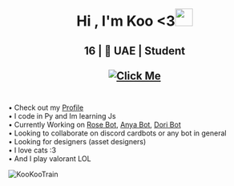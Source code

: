 <h1 align="center"><b>Hi , I'm Koo <3</b><img src="https://media.giphy.com/media/hvRJCLFzcasrR4ia7z/giphy.gif" width="35"></h1>
<h2 align="center">16 | 📍 UAE | Student<br><br>
  <a href="https://github.com/KooKooTrain" target="_blank">
    <img alt="Click Me" src="[https://i.postimg.cc/qvPfDM8C/blush-koo.png&style=for-the-badge](https://guns.lol/kookootrain)">
  </a> <br> <br> </h3>
<!--  -->


• Check out my [Profile](https://guns.lol/kookootrain)   
• I code in Py and Im learning Js  
• Currently Working on [Rose Bot](https://discord.gg/kFNfY9t6u8), [Anya Bot](https://discord.gg/kFNfY9t6u8), [Dori Bot](https://discord.gg/kFNfY9t6u8)  
• Looking to collaborate on discord cardbots or any bot in general  
• Looking for designers (asset designers)  
• I love cats :3  
• And I play valorant LOL  

<p><img align="center" src="https://github-readme-streak-stats.herokuapp.com/?user=KooKooTrain" alt="KooKooTrain" /></p>

</div>


<!---
KookieDookie7/KookieDookie7 is a ✨ special ✨ repository because its `README.md` (this file) appears on your GitHub profile.
You can click the Preview link to take a look at your changes.
--->
